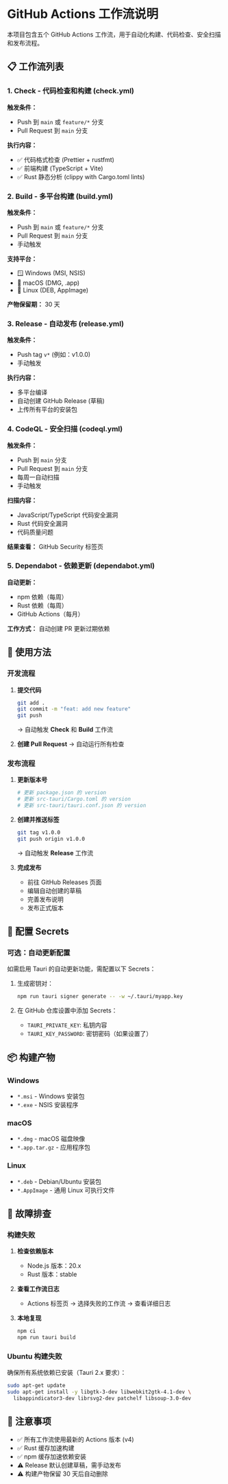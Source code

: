 # GitHub Actions 工作流说明

本项目包含五个 GitHub Actions 工作流，用于自动化构建、代码检查、安全扫描和发布流程。

## 📋 工作流列表

### 1. Check - 代码检查和构建 (check.yml)

**触发条件：**

- Push 到 `main` 或 `feature/*` 分支
- Pull Request 到 `main` 分支

**执行内容：**

- ✅ 代码格式检查 (Prettier + rustfmt)
- ✅ 前端构建 (TypeScript + Vite)
- ✅ Rust 静态分析 (clippy with Cargo.toml lints)

### 2. Build - 多平台构建 (build.yml)

**触发条件：**

- Push 到 `main` 或 `feature/*` 分支
- Pull Request 到 `main` 分支
- 手动触发

**支持平台：**

- 🪟 Windows (MSI, NSIS)
- 🍎 macOS (DMG, .app)
- 🐧 Linux (DEB, AppImage)

**产物保留期：** 30 天

### 3. Release - 自动发布 (release.yml)

**触发条件：**

- Push tag `v*` (例如：v1.0.0)
- 手动触发

**执行内容：**

- 多平台编译
- 自动创建 GitHub Release (草稿)
- 上传所有平台的安装包

### 4. CodeQL - 安全扫描 (codeql.yml)

**触发条件：**

- Push 到 `main` 分支
- Pull Request 到 `main` 分支
- 每周一自动扫描
- 手动触发

**扫描内容：**

- JavaScript/TypeScript 代码安全漏洞
- Rust 代码安全漏洞
- 代码质量问题

**结果查看：** GitHub Security 标签页

### 5. Dependabot - 依赖更新 (dependabot.yml)

**自动更新：**

- npm 依赖（每周）
- Rust 依赖（每周）
- GitHub Actions（每月）

**工作方式：** 自动创建 PR 更新过期依赖

## 🚀 使用方法

### 开发流程

1. **提交代码**

   ```bash
   git add .
   git commit -m "feat: add new feature"
   git push
   ```

   → 自动触发 **Check** 和 **Build** 工作流

2. **创建 Pull Request**
   → 自动运行所有检查

### 发布流程

1. **更新版本号**

   ```bash
   # 更新 package.json 的 version
   # 更新 src-tauri/Cargo.toml 的 version
   # 更新 src-tauri/tauri.conf.json 的 version
   ```

2. **创建并推送标签**

   ```bash
   git tag v1.0.0
   git push origin v1.0.0
   ```

   → 自动触发 **Release** 工作流

3. **完成发布**
   - 前往 GitHub Releases 页面
   - 编辑自动创建的草稿
   - 完善发布说明
   - 发布正式版本

## 🔧 配置 Secrets

### 可选：自动更新配置

如需启用 Tauri 的自动更新功能，需配置以下 Secrets：

1. 生成密钥对：

   ```bash
   npm run tauri signer generate -- -w ~/.tauri/myapp.key
   ```

2. 在 GitHub 仓库设置中添加 Secrets：
   - `TAURI_PRIVATE_KEY`: 私钥内容
   - `TAURI_KEY_PASSWORD`: 密钥密码（如果设置了）

## 📦 构建产物

### Windows

- `*.msi` - Windows 安装包
- `*.exe` - NSIS 安装程序

### macOS

- `*.dmg` - macOS 磁盘映像
- `*.app.tar.gz` - 应用程序包

### Linux

- `*.deb` - Debian/Ubuntu 安装包
- `*.AppImage` - 通用 Linux 可执行文件

## 🐛 故障排查

### 构建失败

1. **检查依赖版本**
   - Node.js 版本：20.x
   - Rust 版本：stable

2. **查看工作流日志**
   - Actions 标签页 → 选择失败的工作流 → 查看详细日志

3. **本地复现**
   ```bash
   npm ci
   npm run tauri build
   ```

### Ubuntu 构建失败

确保所有系统依赖已安装（Tauri 2.x 要求）：

```bash
sudo apt-get update
sudo apt-get install -y libgtk-3-dev libwebkit2gtk-4.1-dev \
  libappindicator3-dev librsvg2-dev patchelf libsoup-3.0-dev
```

## 📝 注意事项

- ✅ 所有工作流使用最新的 Actions 版本 (v4)
- ✅ Rust 缓存加速构建
- ✅ npm 缓存加速依赖安装
- ⚠️ Release 默认创建草稿，需手动发布
- ⚠️ 构建产物保留 30 天后自动删除
